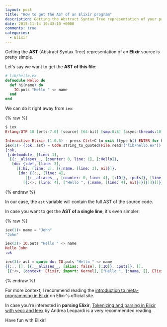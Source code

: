 ```yaml
---
layout: post
title: "How to get the AST of an Elixir program"
description: Getting the Abstract Syntax Tree representation of your program is pretty simple in Elixir.
date: 2015-11-14 19:43:10 +0000
comments: true
categories:
  - Elixir
---
```


Getting the **AST** (Abstract Syntax Tree) representation of an **Elixir** source is pretty simple.

Let's say we want to get the **AST of this file**:

``` elixir
# lib/hello.ex
defmodule Hello do
  def hi(name) do
    IO.puts "Hello " <> name
  end
end
```

We can do it right away from `iex`:

{% raw %}
``` elixir
$ iex
Erlang/OTP 18 [erts-7.0] [source] [64-bit] [smp:8:8] [async-threads:10] [kernel-poll:false]

Interactive Elixir (1.0.5) - press Ctrl+C to exit (type h() ENTER for help)
iex(1)> {:ok, ast} = Code.string_to_quoted(File.read!("lib/hello.ex"))
{:ok,
 {:defmodule, [line: 1],
  [{:__aliases__, [counter: 0, line: 1], [:Hello]},
   [do: {:def, [line: 3],
     [{:hi, [line: 3], [{:name, [line: 3], nil}]},
      [do: {{:., [line: 4],
         [{:__aliases__, [counter: 0, line: 4], [:IO]}, :puts]}, [line: 4],
        [{:<>, [line: 4], ["Hello ", {:name, [line: 4], nil}]}]}]]}]]}}
```
{% endraw %}

In our case, the `ast` variable will contain the full AST of the source code.

In case you want to get the **AST of a single line**, it's even simpler:

{% raw %}
``` elixir
iex(1)> name = "John"
"John"

iex(2)> IO.puts "Hello " <> name
Hello John
:ok

iex(3)> ast = quote do: IO.puts "Hello " <> name
{{:., [], [{:__aliases__, [alias: false], [:IO]}, :puts]}, [],
 [{:<>, [context: Elixir, import: Kernel], ["Hello ", {:name, [], Elixir}]}]}
```
 {% endraw %}

For more context, I recommend reading the [introduction to meta-programming in Elixir](https://elixir-lang.org/getting-started/meta/quote-and-unquote.html) on Elixir's official site.

In case you're interested in **parsing Elixir**, [Tokenizing and parsing in Elixir with yecc and leex](https://andrealeopardi.com/posts/tokenizing-and-parsing-in-elixir-using-leex-and-yecc/) by Andrea Leopardi is a very recommended reading.

Have fun with Elixir!
